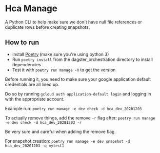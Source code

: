 # Hca Manage
A Python CLI to help make sure we don't have null file references or duplicate rows before creating snapshots.

## How to run
- Install [Poetry](https://python-poetry.org/) (make sure you're using python 3)
- Run `poetry install` from the dagster_orchestration directory to install dependencies
- Test it with `poetry run manage -V` to get the version

Before running it, you need to make sure your google application default credentials are all lined up.

Do so by running `gcloud auth application-default login` and logging in with the appropriate account.

Example run:
`poetry run manage -e dev check -d hca_dev_20201203`

To actually remove things, add the remove `-r` flag after:
`poetry run manage -e dev check -d hca_dev_20201203 -r`

Be very sure and careful when adding the remove flag.

For snapshot creation:
`poetry run manage -e dev snapshot -d hca_dev_20201203 -q mytest1`